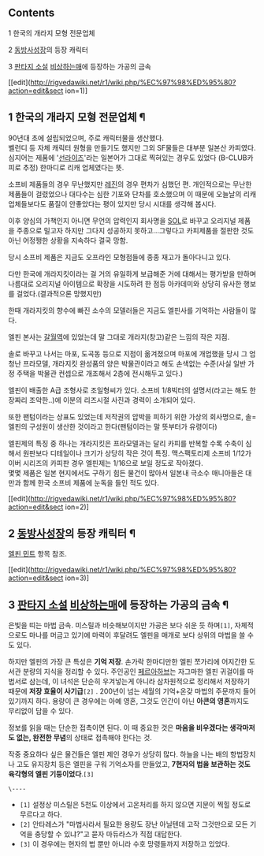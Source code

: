 ## Contents

    

1 한국의 개라지 모형 전문업체

2 [동방사성장](%EB%8F%99%EB%B0%A9%EC%82%AC%EC%84%B1%EC%9E%A5.md)의 등장 캐릭터

3 [판타지 소설](%ED%8C%90%ED%83%80%EC%A7%80%20%EC%86%8C%EC%84%A4.md) [비상하는매](%EB%B9%84%EC%83%81%ED%95%98%EB%8A%94%20%EB%A7%A4.md)에 등장하는 가공의 금속

[[edit](http://rigvedawiki.net/r1/wiki.php/%EC%97%98%ED%95%80?action=edit&sect
ion=1)]

## 1 한국의 개라지 모형 전문업체 ¶

90년대 초에 설립되었으며, 주로 캐릭터물을 생산했다.  
벨런디 등 자체 캐릭터 원형을 만들기도 했지만 그외 SF물들은 대부분 일본산 카피였다. 심지어는 제품에
'[선라이즈](%EC%84%A0%EB%9D%BC%EC%9D%B4%EC%A6%88.md)'라는 일본어가 그대로 찍혀있는 경우도 있었다
(B-CLUB카피로 추정) 한마디로 리캐 업체였다는 뜻.

  

소프비 제품들의 경우 무난했지만 [레진](%EB%A0%88%EC%A7%84.md)의 경우 편차가 심했던 편. 개인적으로는 무난한
제품들이 걸렸었으나 대다수는 심한 기포와 단차를 호소했으며 이 때문에 오늘날의 리캐 업체들보다도 품질이 안좋았다는 평이 있지만 당시 시대를
생각해 봅시다.

  

이후 양심의 가책인지 아니면 무언의 압력인지 회사명을 [SOL](SOL.md)로 바꾸고 오리지널 제품을 주종으로 밀고자 하지만 그다지
성공하지 못하고...그렇다고 카피제품을 절판한 것도 아닌 어정쩡한 상황을 지속하다 결국 망함.

  

당시 소프비 제품은 지금도 오프라인 모형점들에 종종 재고가 돌아다니고 있다.

  

다만 한국에 개라지킷이라는 걸 거의 유일하게 보급해준 거에 대해서는 평가받을 만하며 나름대로 오리지널 아이템으로 확장을 시도하려 한 점등
아카데미와 상당히 유사한 행보를 걸었다.(결과적으론 망했지만)

  

한때 개라지킷의 향수에 빠진 소수의 모델러들은 지금도 엘핀사를 기억하는 사람들이 많다.

  

엘핀 본사는 [갈월역](%EA%B0%88%EC%9B%94%EC%97%AD.md)에 있었는데 말 그대로 개라지(창고)같은 느낌의 작은
지점.

  

솔로 바꾸고 나서는 마포, 도곡동 등으로 지점이 옮겨졌으며 마포에 개업했을 당시 그 엄청난 프라모델, 개라지킷 완성품의 양은 박물관이라고
해도 손색없는 수준(사실 일반 가정 주택을 박물관 컨셉으로 개조해서 2층에 전시해두고 있다.)

  

엘핀이 배출한 A급 조형사로 조일형씨가 있다. 소프비 1/8빅터의 설명서(라고는 해도 한장짜리 조악한..)에 이분의 리즈시절 사진과 경력이
소개되어 있다.

  

또한 팬텀이라는 상표도 있었는데 저작권의 압박을 피하기 위한 가상의 회사명으로, 솔=엘핀의 구성원이 생산한 것이라고 한다(팬텀이라는 말
뜻부터가 유령이다)

  

엘핀제의 특징 중 하나는 개라지킷은 프라모델과는 달리 카피를 반복할 수록 수축이 심해서 원판보다 디테일이나 크기가 상당히 작은 것이 특징.
맥스팩토리제 소프비 1/12가이버 시리즈의 카피판 경우 엘핀제는 1/16으로 보일 정도로 작아졌다.  
몇몇 제품은 일본 현지에서도 구하기 힘든 물건이 많아서 일본내 극소수 매니아들은 대만과 함께 한국 소프비 제품에 눈독을 들인 적도 있다.

[[edit](http://rigvedawiki.net/r1/wiki.php/%EC%97%98%ED%95%80?action=edit&sect
ion=2)]

## 2 [동방사성장](%EB%8F%99%EB%B0%A9%EC%82%AC%EC%84%B1%EC%9E%A5.md)의 등장 캐릭터 ¶

[엘핀 민트](%EC%97%98%ED%95%80%20%EB%AF%BC%ED%8A%B8.md) 항목 참조.

[[edit](http://rigvedawiki.net/r1/wiki.php/%EC%97%98%ED%95%80?action=edit&sect
ion=3)]

## 3 [판타지 소설](%ED%8C%90%ED%83%80%EC%A7%80%20%EC%86%8C%EC%84%A4.md) [비상하는매](%EB%B9%84%EC%83%81%ED%95%98%EB%8A%94%20%EB%A7%A4.md)에 등장하는 가공의 금속 ¶

은빛을 띠는 마법 금속. 미스릴과 비슷해보이지만 가공은 보다 쉬운 듯 하며`[1]`, 자체적으로도 마나를 머금고 있기에 마력이 후달려도
엘핀을 매개로 보다 상위의 마법을 쓸 수도 있다.

  

하지만 엘핀의 가장 큰 특성은 **기억 저장**. 손가락 한마디만한 엘핀 쪼가리에 어지간한 도서관 분량의 지식을 정리할 수 있다. 주인공인
[페르아하브](%ED%8E%98%EB%A5%B4%EC%95%84%ED%95%98%EB%B8%8C.md)는 자그마한 엘핀 귀걸이를
마법서로 삼는데, 이 녀석은 단순히 우겨넣는게 아니라 삼차원적으로 정리해서 저장하기 때문에 **저장 효율이 사기급**`[2]` . 200년이
넘는 세월의 기억+온갖 마법의 주문까지 들어있기까지 하다. 용량이 큰 경우에는 아예 영혼, 그것도 인간이 아닌 **아콘의 영혼**까지도
무리없이 담을 수 있다.

  

정보를 읽을 때는 단순한 접촉이면 된다. 이 때 중요한 것은 **마음을 비우겠다는 생각마저도 없는, 완전한 무념**의 상태로 접촉해야 한다는
것.

  

작중 중요하다 싶은 물건들은 엘핀 제인 경우가 상당히 많다. 하늘을 나는 배의 항법장치나 고도 유지장치 등은 엘핀을 구워 기억소자를
만들었고, **7현자의 법을 보관하는 것도 육각형의 엘핀 기둥이었다**.`[3]`

`\----`

  * `[1]` 설정상 미스릴은 5천도 이상에서 고온처리를 하지 않으면 지문이 찍힐 정도로 무르다고 하다.
  * `[2]` 안타레스가 "마법사라서 필요한 용량도 장난 아닐텐데 고작 그것만으로 모든 기억을 충당할 수 있냐?"고 묻자 마듀라스가 직접 대답한다.
  * `[3]` 이 경우에는 현자의 법 뿐만 아니라 수호 망령들까지 저장하고 있었다.

